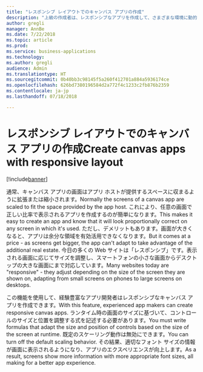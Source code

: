 ```yaml
---
title: "レスポンシブ レイアウトでのキャンバス アプリの作成"
description: "上級の作成者は、レスポンシブなアプリを作成して、さまざまな環境に動的に調整できます。"
author: gregli
manager: AnnBe
ms.date: 7/22/2018
ms.topic: article
ms.prod: 
ms.service: business-applications
ms.technology: 
ms.author: gregli
audience: Admin
ms.translationtype: HT
ms.sourcegitcommit: 0b40bb3c98145f5a260f412701a884a5936174ce
ms.openlocfilehash: 626bd7380196584d2a772f4c1233c2fb876b2359
ms.contentlocale: ja-jp
ms.lasthandoff: 07/18/2018

---
```

# <a name="create-canvas-apps-with-responsive-layout"></a><span data-ttu-id="86685-103">レスポンシブ レイアウトでのキャンバス アプリの作成</span><span class="sxs-lookup"><span data-stu-id="86685-103">Create canvas apps with responsive layout</span></span>


[!include[banner](../../includes/banner.md)]

<span data-ttu-id="86685-104">通常、キャンバス アプリの画面はアプリ ホストが提供するスペースに収まるように拡張または縮小されます。</span><span class="sxs-lookup"><span data-stu-id="86685-104">Normally the screens of a canvas app are scaled to fit the space provided by the app host.</span></span>  <span data-ttu-id="86685-105">これにより、任意の画面で正しい比率で表示されるアプリを作成するのが簡単になります。</span><span class="sxs-lookup"><span data-stu-id="86685-105">This makes it easy to create an app and know that it will look proportionally correct on any screen in which it's used.</span></span>  <span data-ttu-id="86685-106">ただし、デメリットもあります。画面が大きくなると、アプリは余分な領域を有効活用できなくなります。</span><span class="sxs-lookup"><span data-stu-id="86685-106">But it comes at a price - as screens get bigger, the app can't adapt to take advantage of the additional real estate.</span></span>  <span data-ttu-id="86685-107">今日の多くの Web サイトは「レスポンシブ」です。表示される画面に応じてサイズを調整し、スマートフォンの小さな画面からデスクトップの大きな画面にまで対応しています。</span><span class="sxs-lookup"><span data-stu-id="86685-107">Many websites today are "responsive" - they adjust depending on the size of the screen they are shown on, adapting from small screens on phones to large screens on desktops.</span></span>  

<span data-ttu-id="86685-108">この機能を使用して、経験豊富なアプリ開発者はレスポンシブなキャンバス アプリを作成できます。</span><span class="sxs-lookup"><span data-stu-id="86685-108">With this feature, experienced app makers can create responsive canvas apps.</span></span>  <span data-ttu-id="86685-109">ランタイム時の画面のサイズに基づいて、コントロールのサイズと位置を調整する式を記述する必要があります。</span><span class="sxs-lookup"><span data-stu-id="86685-109">You must write formulas that adapt the size and position of controls based on the size of the screen at runtime.</span></span>  <span data-ttu-id="86685-110">既定のスケーリング動作は無効にできます。</span><span class="sxs-lookup"><span data-stu-id="86685-110">You can turn off the default scaling behavior.</span></span>  <span data-ttu-id="86685-111">その結果、適切なフォント サイズの情報が画面に表示されるようになり、アプリのエクスペリエンスが向上します。</span><span class="sxs-lookup"><span data-stu-id="86685-111">As a result, screens show more information with more appropriate font sizes, all making for a better app experience.</span></span>

